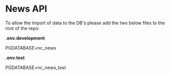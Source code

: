 # News API

To allow the import of data to the DB's please add the two below files to the root of the repo:

**.env.development**

PGDATABASE=nc_news

**.env.test**

PGDATABASE=nc_news_test
